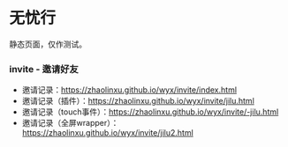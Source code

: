 # 无忧行
静态页面，仅作测试。

### invite - 邀请好友
- 邀请记录：https://zhaolinxu.github.io/wyx/invite/index.html
- 邀请记录（插件）：https://zhaolinxu.github.io/wyx/invite/jilu.html
- 邀请记录（touch事件）：https://zhaolinxu.github.io/wyx/invite/-jilu.html
- 邀请记录（全屏wrapper）：https://zhaolinxu.github.io/wyx/invite/jilu2.html